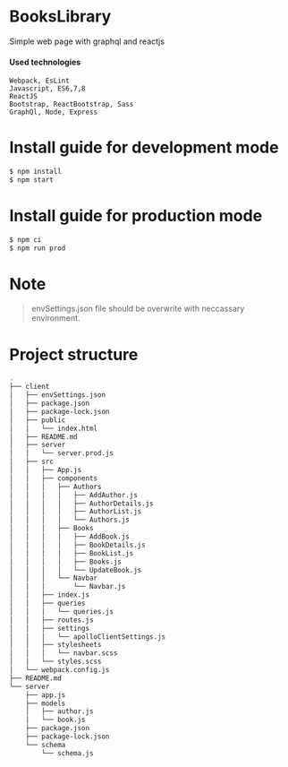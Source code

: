 # BooksLibrary
Simple web page with graphql and reactjs

#### Used technologies
``` 
Webpack, EsLint
Javascript, ES6,7,8
ReactJS
Bootstrap, ReactBootstrap, Sass
GraphQl, Node, Express
```

# Install guide for development mode
```sh
$ npm install
$ npm start
```

# Install guide for production mode
```sh
$ npm ci
$ npm run prod
```

# Note
> envSettings.json file should be overwrite with neccassary environment.


# Project structure
```sh
.
├── client
│   ├── envSettings.json
│   ├── package.json
│   ├── package-lock.json
│   ├── public
│   │   └── index.html
│   ├── README.md
│   ├── server
│   │   └── server.prod.js
│   ├── src
│   │   ├── App.js
│   │   ├── components
│   │   │   ├── Authors
│   │   │   │   ├── AddAuthor.js
│   │   │   │   ├── AuthorDetails.js
│   │   │   │   ├── AuthorList.js
│   │   │   │   └── Authors.js
│   │   │   ├── Books
│   │   │   │   ├── AddBook.js
│   │   │   │   ├── BookDetails.js
│   │   │   │   ├── BookList.js
│   │   │   │   ├── Books.js
│   │   │   │   └── UpdateBook.js
│   │   │   └── Navbar
│   │   │       └── Navbar.js
│   │   ├── index.js
│   │   ├── queries
│   │   │   └── queries.js
│   │   ├── routes.js
│   │   ├── settings
│   │   │   └── apolloClientSettings.js
│   │   ├── stylesheets
│   │   │   └── navbar.scss
│   │   └── styles.scss
│   └── webpack.config.js
├── README.md
└── server
    ├── app.js
    ├── models
    │   ├── author.js
    │   └── book.js
    ├── package.json
    ├── package-lock.json
    └── schema
        └── schema.js
```